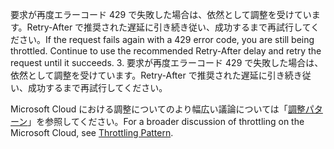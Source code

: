 <span data-ttu-id="5ff1c-p105">要求が再度エラーコード 429 で失敗した場合は、依然として調整を受けています。Retry-After で推奨された遅延に引き続き従い、成功するまで再試行してください。</span><span class="sxs-lookup"><span data-stu-id="5ff1c-p105">If the request fails again with a 429 error code, you are still being throttled. Continue to use the recommended Retry-After delay and retry the request until it succeeds.</span></span>
3. 要求が再度エラーコード 429 で失敗した場合は、依然として調整を受けています。Retry-After で推奨された遅延に引き続き従い、成功するまで再試行してください。

<span data-ttu-id="5ff1c-131">Microsoft Cloud における調整についてのより幅広い議論については「[調整パターン](https://msdn.microsoft.com/en-us/library/office/dn589798.aspx)」を参照してください。</span><span class="sxs-lookup"><span data-stu-id="5ff1c-131">For a broader discussion of throttling on the Microsoft Cloud, see [Throttling Pattern](https://msdn.microsoft.com/en-us/library/office/dn589798.aspx).</span></span>
